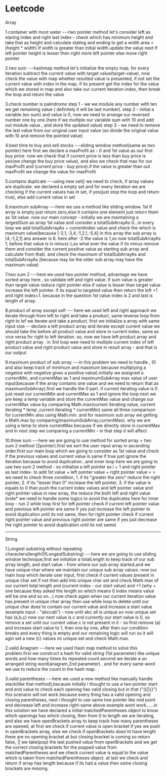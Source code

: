 # Leetcode

Array

1.container with most water
    ---two pointer method
    let's consider left as staring index and right last index -
    check which has minimum height and take that as height and calculate stating and ending to get a width
    area = (height * width) if width is greater than initial width update the value
    next if left pointer height is lesser then right more left pointer else move right pointer

2.two sum 
    ---hashmap method
    let's initialize the empty map, for every iteration subtract the current value with target value(target-value).
    now check the value with map whether resulted value is presented, if not set the current value with index in the map.
    if its present get the index for the value which we stored in map and also take our current iteration index, then break
    the loop and return the value 

3.check number is palindrome 
   step 1 - we we module any number with ten we get remaining value ( definitely it will be last number).
   step 2 - initial a variable (ex-sum) and value is 0, now we need to arrange our reversed number one by one.(here if we multiple our variable sum with 10 and add out module value ,  and store the updated value)
   step 3 - we need to remove the last value from our original user input value (so divide the original value with 10 and remove the pointed value)

4.best time to buy and sell stocks
    ---sliding window method(same as two pointer)
    here first we declare a maxProfit as - 0 and 1st value as our first buy price. now we check that if current price is less than buy price is yes(we change the buy price value), and also we check that max for our maxProfit and (current price - buy price).if the value is greater than out maxProfit we change the value for maxProfit

5.contains duplicate
    ---using new set()
    we need to check, if array values are duplicate. we declared a empty set and for every iteration we are checking if the current values has in set, if yes(just stop the loop and return true), else add current value in set

6.maximum subArray
    ---here we use a method like sliding window.
    1st if array is empty just return zero,else it contains one element just return them as 1st value.
    now our main concept - initially we are maintaining a largestSum as array 1st value and consider a totalSubArrayAs 0...in every loop we add totalSubArrayAs + currentIndex value and check the which is maximum value(because [-2,1,-3,4,-1,2,1,-5,4] in this array the sub array is [4,-1,2,1] ans answer is 6. here after -2 the value is 1,so now totalSubArrayAs 1, before that value is in minus(-),so what ever the value if its minus remove them and consider the current positive value as starting sub array and calculate from that). and check the maximum of totalSubArrayAs and totalSubArrayAs (because may be the older sub array may have the maximum value)

7.two sum 2
    ---here we used two pointer method, advantage we have sorted array here , so validate left and right value. if sum value is greater than target value reduce right pointer else if value is lesser than target value increase the left pointer. if its equal to targeted value then return the left +1 and right index+1. because in the question 1st value index is 2 and last is length of array.

8.product of array except self
    --- here we used left and right approach we iterate through from left to right and take a product, same reverse loop from right to lef we iterate and take a product.
    first we initialize a array with same input size -- declare a left product array and iterate except current value we should take the before all product value and store in current index, same as vice versa for right to left iteration.
    so, now we have left product array and right product array . in 3rd loop wee need to multiple current index of left product value and right product value and store in result array - and that is our output

9.maximum product of sub array
    ---in this problem we need to handle , (0 and also keep track of minimum and maximum because multiplying a negative with negative gives a positive value).initially we assigned a currentMin, and currentMax as 1 and maximumSubArray max value of user input(because if the array contains one value and we need to return that as maximumSubArray).first we handle the 0 part. if current iterating value is 0 just reset our currentMin and currentMax as 1 and ignore the loop.next we are keep a temp variable and store the currentMax value and change our currentMax value by comparing Math.max(current iterating value, current iterating * temp ,current iterating * currentMin)  same all three comparison for currentMin also using Math.min. and for maximum sub array we getting a Math.max by comparing(maximumSubArray,currentMax). why we are using a temp to store currentMax because if we directly store in currentMax and in next step we comparing a currentMin - in that step it will affect

10.three sum
    ---here we are going to use method for sorted array + two sum 2 method (2pointer).first we sort the user input array in ascending order.first our main loop which we going to consider as 1st value and check if the previous values and current value is same if true just ignore the iteration because to avoid duplication...and inner loop here we are going to use two sum 2 method - so initialize a left pointer as i + 1 and right pointer as last index- to add 1st value + left pointer value + right pointer value = > we need to check three condition, 1. if its "greater tha zero" reduce the right pointer, 2. if its "lesser than 0" increase the left pointer, 3. if the value is equals to 0 than push the current index values and left pointer value and right pointer value in new array, the reduce the both left and right value (note* we need to handle some logics to avoid the duplicates here for inner loop - run 2 while loop first for left pointer check if current left pointer value and previous left pointer are same if yes just increase the left pointer to avoid duplication until its not same, then for right pointer check if current right pointer value and previous right pointer are same if yes just decrease the right pointer to avoid duplication until its not same)

-------------------------------------------------------------------------------------------------------------

String

1.Longest substring without repeating characters(lengthOfLongestSubstring)
    ---here we are going to use sliding window technique,first we initialize a totalLength to keep track of our sub array length, and start value - from where our sub array started.and we have unique char where we maintain our unique sub array values. now our main loop which iterate user input, first check if current values present in unique char set if not then add into unique char set and check Math.max of our current total length and (current index - our start value) and +1 (why + one because they asked the length so which means 0 index means value will be one and so on...) now check again when our current iteration value has present in unique char array then use while loop to delete until our unique char does'nt contain our current value and increase a start value (example input - "abccab") - now until abc all is unique so now unique set has (a,b,c) now our next value is c and currently our start value is 0, so remove a set until our current value c is not present in it - so first remove (a) and increase start value to 1, then one by one, after then our condition breaks and every thing is empty and our remaining logic will run so it will agin set a new (c) values ini unique set and check Math.max.

2.valid Anagram
    ---here we used Hash map method to solve this problem.first we construct a hash for valid string (1st parameter) like unique words and how many times its repeated count.second we iterate a un arranged string word(anagram,2nd parameter) . and for every same word we use to reduce the count in the hash map.

3.valid parentheses
    ---here we used a new method like manually handle stack(like that method),because initially i thought to use a two pointer start and end value to check each opening has valid closing but in that ("()[]{}") this scenario will not work because every thing has a valid opening and closing parentheses, next i thought to use same tow pointer like mid point and decrease left and increase right-same above example wont work......in this solution we have declared a initial matchedParentheses object to know which openings has which closing, then from 0 to length we are iterating, and also we have openBrackets array to keep track how many parentheses are opened, at first we check if current value is open bracket if yes we push in openBrackets array, else we check if openBrackets does'nt have length there are no opening bracket at but closing bracket is coming so return false, || we take(pop) the last pushed value from openBrackets and we get the correct closing brackets for the popped value from matchedParentheses and we check current value is equal to the value which is taken from matchedParentheses object.
    at last we check and return if array has length because if its had a value then some closing brackets are missing.